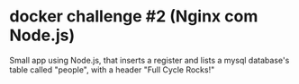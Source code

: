 # docker challenge #2 (Nginx com Node.js)

Small app using Node.js, that inserts a register and lists a mysql database's table called "people", with a header "Full Cycle Rocks!"

